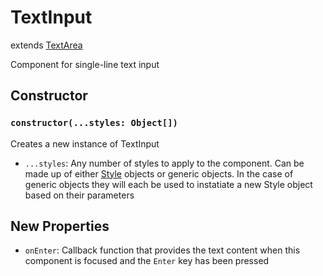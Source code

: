 # TextInput

extends [TextArea](/docs/TextArea.md)

Component for single-line text input

## Constructor

### `constructor(...styles: Object[])`

Creates a new instance of TextInput

- `...styles`: Any number of styles to apply to the component. Can be made up of either [Style](/docs/Style.md) objects or generic objects. In the case of generic objects they will each be used to instatiate a new Style object based on their parameters

## New Properties

- `onEnter`: Callback function that provides the text content when this component is focused and the `Enter` key has been pressed

